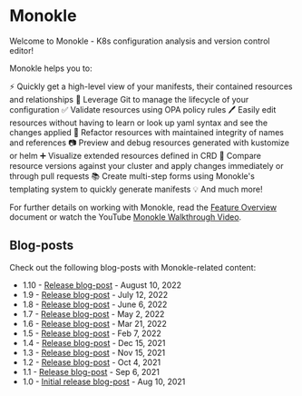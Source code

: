 # Monokle

Welcome to Monokle - K8s configuration analysis and version control editor!

Monokle helps you to:

⚡ Quickly get a high-level view of your manifests, their contained resources and relationships
📇 Leverage Git to manage the lifecycle of your configuration
✅ Validate resources using OPA policy rules
🖊️ Easily edit resources without having to learn or look up yaml syntax and see the changes applied
🔨 Refactor resources with maintained integrity of names and references
📷 Preview and debug resources generated with kustomize or helm
➕ Visualize extended resources defined in CRD
🤝 Compare resource versions against your cluster and apply changes immediately or through pull requests
📚 Create multi-step forms using Monokle's templating system to quickly generate manifests
💡 And much more!

For further details on working with Monokle, read the [Feature Overview](features.md) document or watch the YouTube [Monokle Walkthrough Video](https://www.youtube.com/watch?v=ossBDhP_K-4).

<!--[![Monokle Walkthrough](img/monokle-overview.gif)](https://www.youtube.com/watch?v=ossBDhP_K-4)-->

## **Blog-posts**

Check out the following blog-posts with Monokle-related content:

- 1.10 - [Release blog-post](https://kubeshop.io/blog/monokle-v1-10-release-notes) - August 10, 2022
- 1.9 - [Release blog-post](https://kubeshop.io/blog/monokle-1-9-0-release-notes) - July 12, 2022
- 1.8 - [Release blog-post](https://kubeshop.io/blog/monokle-1-8-0-release) - June 6, 2022
- 1.7 - [Release blog-post](https://kubeshop.io/blog/monokle-1-7-0-release) - May 2, 2022
- 1.6 - [Release blog-post](https://kubeshop.io/blog/monokle-1-6-0-release) - Mar 21, 2022
- 1.5 - [Release blog-post](https://medium.com/kubeshop-i/monokle-1-5-0-release-kubeshop-95f574563c79) - Feb 7, 2022
- 1.4 - [Release blog-post](https://medium.com/kubeshop-i/monokle-1-4-0-4122e88742c5) - Dec 15, 2021
- 1.3 - [Release blog-post](https://kubeshop.io/blog/monokle-1-3-0-cluster-compare) - Nov 15, 2021
- 1.2 - [Release blog-post](https://medium.com/kubeshop-i/monokle-1-2-0-is-out-2492341f0874) - Oct 4, 2021
- 1.1 - [Release blog-post](https://medium.com/kubeshop-i/monokle-1-1-0-93c5428b2967) - Sep 6, 2021
- 1.0 - [Initial release blog-post](https://medium.com/kubeshop-i/hello-monokle-83ecb42f5d96) - Aug 10, 2021
